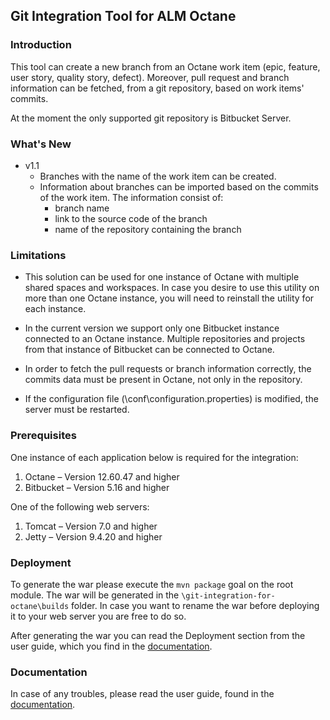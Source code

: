 ## Git Integration Tool for ALM Octane

### Introduction

This tool can create a new branch from an Octane work item (epic, feature, user story, quality story, defect). 
Moreover, pull request and branch information can be fetched, from a git repository, based on work items' commits.

At the moment the only supported git repository is Bitbucket Server.

### What's New
* v1.1
    * Branches with the name of the work item can be created.
    * Information about branches can be imported based on the commits of the work item. The information consist of:
        * branch name
        * link to the source code of the branch
        * name of the repository containing the branch

### Limitations

*	This solution can be used for one instance of Octane with multiple shared spaces and workspaces. In case you desire 
to use this utility on more than one Octane instance, you will need to reinstall the utility for each instance.

*	In the current version we support only one Bitbucket instance connected to an Octane instance. Multiple 
repositories and projects from that instance of Bitbucket can be connected to Octane. 
 
*	In order to fetch the pull requests or branch information correctly, the commits data must be present in Octane, 
not only in the repository.

*	If the configuration file (\conf\configuration.properties) is modified, the server must be restarted.


### Prerequisites
One instance of each application below is required for the integration:

1.	Octane – Version 12.60.47 and higher
1.	Bitbucket – Version 5.16 and higher

One of the following web servers:
1.	Tomcat – Version 7.0 and higher
1.	Jetty – Version 9.4.20 and higher


### Deployment

To generate the war please execute the ```mvn package``` goal on the root module. The war will be generated in the 
```\git-integration-for-octane\builds``` folder. In case you want to rename the war before deploying it to your web 
server you are free to do so. 

After generating the war you can read the Deployment section from the user guide, which you find in the 
[documentation](docs/Git_Integration_For_Octane_User_Guide-1.1.pdf).

### Documentation

In case of any troubles, please read the user guide, found in the 
[documentation](/docs/Git_Integration_For_Octane_User_Guide-1.1.pdf).

